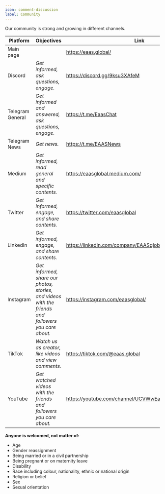 ```yaml
---
icon: comment-discussion
label: Community
---
```


Our community is strong and growing in different channels.

| Platform         | Objectives                                                                                            | Link                                                     |
|------------------|-------------------------------------------------------------------------------------------------------|----------------------------------------------------------|
| Main page        |                                                                                                       | https://eaas.global/                                     |
| Discord          | *Get informed, ask questions, engage.*                                                                 | https://discord.gg/9ksu3XAfeM                            |
| Telegram General | *Get informed and answered, ask questions, engage.*                                                    | https://t.me/EaasChat                                    |
| Telegram News    | *Get news.*                                                                                             | https://t.me/EAASNews                                    |
| Medium           | *Get informed, read general and specific contents.*                                                     | https://eaasglobal.medium.com/                           |
| Twitter          | *Get informed, engage, and share contents.*                                                             | https://twitter.com/eaasglobal                           |
| LinkedIn         | *Get informed, engage, and share contents.*                                                             | https://linkedin.com/company/EAASglobal/             |
| Instagram        | *Get informed, share our photos, stories,*<br>*and videos with the friends and followers you care about.* | https://instagram.com/eaasglobal/                    |
| TikTok           | *Watch us as creator, like videos and view comments.*                                                   | https://tiktok.com/@eaas.global                      |
| YouTube          | *Get watched videos with the friends and followers you care about.*                                      | https://youtube.com/channel/UCVWwEakONV5TpBVAZPIQbTA |


**Anyone is welcomed, not matter of:**
- Age
- Gender reassignment
- Being married or in a civil partnership
- Being pregnant or on maternity leave
- Disability
- Race including colour, nationality, ethnic or national origin
- Religion or belief
- Sex
- Sexual orientation